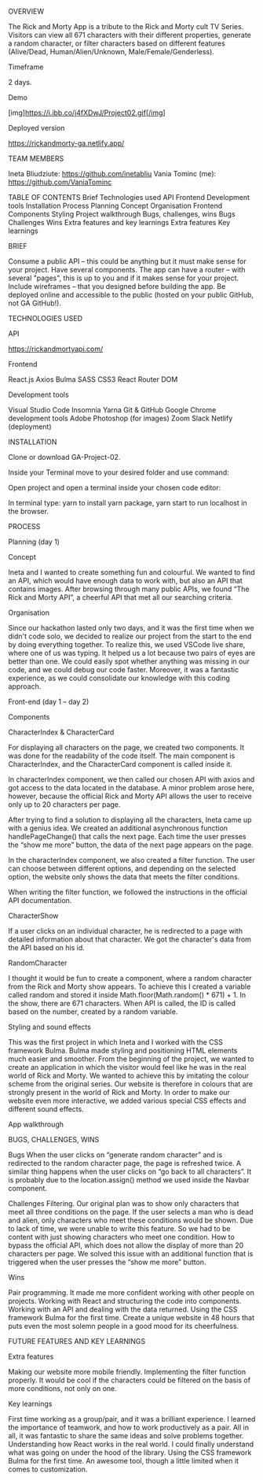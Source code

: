OVERVIEW

The Rick and Morty App is a tribute to the Rick and Morty cult TV Series. Visitors can view all 671 characters with their different properties, generate a random character, or filter characters based on different features (Alive/Dead, Human/Alien/Unknown, Male/Female/Genderless).

Timeframe

2 days.

Demo

[img]https://i.ibb.co/j4fXDwJ/Project02.gif[/img] 

Deployed version

https://rickandmorty-ga.netlify.app/ 

TEAM MEMBERS

Ineta Bliudziute: https://github.com/inetabliu
Vania Tominc (me): https://github.com/VaniaTominc 

TABLE OF CONTENTS
Brief
Technologies used
API
Frontend
Development tools
Installation
Process
Planning
Concept
Organisation
Frontend
Components
Styling
Project walkthrough
Bugs, challenges, wins
Bugs
Challenges
Wins
Extra features and key learnings
Extra features
Key learnings

BRIEF

Consume a public API – this could be anything but it must make sense for your project.
Have several components.
The app can have a router – with several "pages", this is up to you and if it makes sense for your project.
Include wireframes – that you designed before building the app.
Be deployed online and accessible to the public (hosted on your public GitHub, not GA GitHub!).

TECHNOLOGIES USED

API

https://rickandmortyapi.com/

Frontend

React.js
Axios
Bulma
SASS
CSS3
React Router DOM

Development tools

Visual Studio Code
Insomnia
Yarna
Git & GitHub
Google Chrome development tools
Adobe Photoshop (for images)
Zoom
Slack
Netlify (deployment)

INSTALLATION

Clone or download GA-Project-02.



Inside your Terminal move to your desired folder and use command:



Open project and open a terminal inside your chosen code editor:

In terminal type:
yarn to install yarn package,
yarn start to run localhost in the browser.

PROCESS

Planning (day 1)

Concept

Ineta and I wanted to create something fun and colourful. We wanted to find an API, which would have enough data to work with, but also an API that contains images. After browsing through many public APIs, we found “The Rick and Morty API”, a cheerful API that met all our searching criteria.

Organisation

Since our hackathon lasted only two days, and it was the first time when we didn't code solo, we decided to realize our project from the start to the end by doing everything together. To realize this, we used VSCode live share, where one of us was typing. It helped us a lot because two pairs of eyes are better than one. We could easily spot whether anything was missing in our code, and we could debug our code faster. Moreover, it was a fantastic experience, as we could consolidate our knowledge with this coding approach.

Front-end (day 1 – day 2)

Components

CharacterIndex & CharacterCard

For displaying all characters on the page, we created two components. It was done for the readability of the code itself. The main component is CharacterIndex, and the CharacterCard component is called inside it.



In characterIndex component, we then called our chosen API with axios and got access to the data located in the database. A minor problem arose here, however, because the official Rick and Morty API allows the user to receive only up to 20 characters per page.



After trying to find a solution to displaying all the characters, Ineta came up with a genius idea. We created an additional asynchronous function handlePageChange() that calls the next page. Each time the user presses the “show me more” button, the data of the next page appears on the page.



In the characterIndex component, we also created a filter function. The user can choose between different options, and depending on the selected option, the website only shows the data that meets the filter conditions.



When writing the filter function, we followed the instructions in the official API documentation.



CharacterShow

If a user clicks on an individual character, he is redirected to a page with detailed information about that character. We got the character's data from the API based on his id.




RandomCharacter

I thought it would be fun to create a component, where a random character from the Rick and Morty show appears. To achieve this I created a variable called random and stored it inside Math.floor(Math.random() * 671) + 1. In the show, there are 671 characters. When API is called, the ID is called based on the number, created by a random variable.



Styling and sound effects

This was the first project in which Ineta and I worked with the CSS framework Bulma. Bulma made styling and positioning HTML elements much easier and smoother. From the beginning of the project, we wanted to create an application in which the visitor would feel like he was in the real world of Rick and Morty. We wanted to achieve this by imitating the colour scheme from the original series. Our website is therefore in colours that are strongly present in the world of Rick and Morty. In order to make our website even more interactive, we added various special CSS effects and different sound effects.

App walkthrough





BUGS, CHALLENGES, WINS

Bugs
When the user clicks on “generate random character” and is redirected to the random character page, the page is refreshed twice. A similar thing happens when the user clicks on “go back to all characters”. It is probably due to the location.assign() method we used inside the Navbar component.

Challenges
Filtering. Our original plan was to show only characters that meet all three conditions on the page. If the user selects a man who is dead and alien, only characters who meet these conditions would be shown. Due to lack of time, we were unable to write this feature. So we had to be content with just showing characters who meet one condition.
How to bypass the official API, which does not allow the display of more than 20 characters per page. We solved this issue with an additional function that is triggered when the user presses the “show me more” button.

Wins

Pair programming. It made me more confident working with other people on projects.
Working with React and structuring the code into components.
Working with an API and dealing with the data returned.
Using the CSS framework Bulma for the first time.
Create a unique website in 48 hours that puts even the most solemn people in a good mood for its cheerfulness.

FUTURE FEATURES AND KEY LEARNINGS

Extra features

Making our website more mobile friendly.
Implementing the filter function properly. It would be cool if the characters could be filtered on the basis of more conditions, not only on one. 

Key learnings

First time working as a group/pair, and it was a brilliant experience. I learned the importance of teamwork, and how to work productively as a pair. All in all, it was fantastic to share the same ideas and solve problems together.
Understanding how React works in the real world. I could finally understand what was going on under the hood of the library.
Using the CSS framework Bulma for the first time. An awesome tool, though a little limited when it comes to customization.
